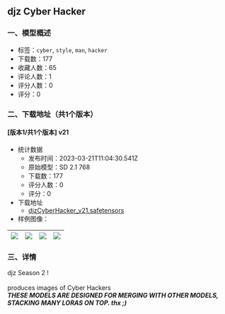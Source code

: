 ## djz Cyber Hacker
### 一、模型概述

- 标签：`cyber`, `style`, `man`, `hacker`
- 下载数：177
- 收藏人数：65
- 评论人数：1
- 评分人数：0
- 评分：0

### 二、下载地址（共1个版本）

#### [版本1/共1个版本] v21

- 统计数据
  - 发布时间：2023-03-21T11:04:30.541Z
  - 原始模型：SD 2.1 768
  - 下载数：177
  - 评分人数：0
  - 评分：0
- 下载地址
  - [djzCyberHacker_v21.safetensors](https://civitai.com/api/download/models/26432)
- 样例图像：

| <img src="https://image.civitai.com/xG1nkqKTMzGDvpLrqFT7WA/c52afdab-cff5-43cb-e2ed-e4b11637e900/width=450/291245.jpeg" /> | <img src="https://image.civitai.com/xG1nkqKTMzGDvpLrqFT7WA/993a7076-7a56-499e-d9f1-2fc19cb98200/width=450/291254.jpeg" /> | <img src="https://image.civitai.com/xG1nkqKTMzGDvpLrqFT7WA/733fb051-8966-44df-56b8-e4f10c16d600/width=450/291253.jpeg" /> | <img src="https://image.civitai.com/xG1nkqKTMzGDvpLrqFT7WA/7c41a8e1-3a4d-40d9-2bcb-282e839b6100/width=450/291252.jpeg" /> |
| ---- | ---- | ---- | ---- |


### 三、详情
<p>djz Season 2 !<br /><br />produces images of Cyber Hackers<br /><strong><em>THESE MODELS ARE DESIGNED FOR MERGING WITH OTHER MODELS, STACKING MANY LORAS ON TOP.    thx ;)</em></strong></p>
